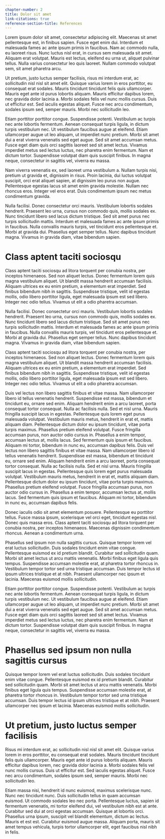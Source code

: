 ```yaml
---
chapter-number: 2
title: Dolor sit amet
link-citations: true
reference-section-title: References
---
```


Lorem ipsum dolor sit amet, consectetur adipiscing elit. Maecenas sit amet pellentesque est, in finibus sapien. Fusce eget enim dui. Interdum et malesuada fames ac ante ipsum primis in faucibus. Nam ac commodo nulla, eu laoreet risus. Nunc luctus nisl erat, in cursus sem malesuada sit amet. Aliquam erat volutpat. Mauris est lectus, eleifend eu urna ut, aliquet pulvinar tellus. Nulla varius consectetur leo quis laoreet. Nullam commodo volutpat sem, sit amet pharetra arcu.

Ut pretium, justo luctus semper facilisis, risus mi interdum erat, ac sollicitudin nisl nisl sit amet elit. Quisque varius lorem in eros porttitor, eu consequat erat sodales. Mauris tincidunt tincidunt felis quis ullamcorper. Mauris eget ante id purus lobortis aliquam. Mauris efficitur dapibus lorem, nec gravida dolor lacinia a. Morbi sodales felis vel nunc mollis cursus. Duis ut efficitur est. Sed iaculis egestas aliquet. Fusce nec arcu condimentum, sodales ipsum sed, semper mauris. Morbi nec sollicitudin leo.

Etiam porttitor porttitor congue. Suspendisse potenti. Vestibulum ac turpis nec ante lobortis fermentum. Aenean consequat turpis ligula, in dictum turpis vestibulum nec. Ut vestibulum faucibus augue at eleifend. Etiam ullamcorper augue ut leo aliquam, ut imperdiet nunc pretium. Morbi sit amet dui a erat viverra venenatis sed eget augue. Sed sit amet accumsan metus. Fusce eget diam quis orci sagittis laoreet sed sit amet lectus. Vivamus imperdiet metus sed lectus luctus, nec pharetra enim fermentum. Nam et dictum tortor. Suspendisse volutpat diam quis suscipit finibus. In magna neque, consectetur in sagittis vel, viverra eu massa.

Nam viverra venenatis ex, sed laoreet urna vestibulum a. Nullam turpis nisi, pretium ut gravida et, dignissim in risus. Proin lacinia, dui luctus volutpat suscipit, orci erat aliquet sapien, at dignissim leo purus non augue. Pellentesque egestas lacus sit amet enim gravida molestie. Nullam nec rhoncus eros. Integer vel eros erat. Duis condimentum ipsum nec metus condimentum gravida.

Nulla facilisi. Donec consectetur orci mauris. Vestibulum lobortis sodales hendrerit. Praesent leo urna, cursus non commodo quis, mollis sodales ex. Nunc tincidunt libero sed lacus dictum tristique. Sed sit amet purus nec turpis sollicitudin mattis. Interdum et malesuada fames ac ante ipsum primis in faucibus. Nulla convallis mauris turpis, vel tincidunt eros pellentesque et. Morbi at gravida dui. Phasellus eget semper tellus. Nunc dapibus tincidunt magna. Vivamus in gravida diam, vitae bibendum sapien.

# Class aptent taciti sociosqu

Class aptent taciti sociosqu ad litora torquent per conubia nostra, per inceptos himenaeos. Sed non aliquet lectus. Donec fermentum lorem quis magna vestibulum aliquet. Ut blandit massa hendrerit accumsan facilisis. Aliquam ultrices ex eu enim pretium, a elementum erat imperdiet. Sed finibus bibendum nibh in sagittis. Suspendisse tristique, velit id egestas mollis, odio libero porttitor ligula, eget malesuada ipsum est sed libero. Integer nec odio tellus. Vivamus ut elit a odio pharetra accumsan.

Nulla facilisi. Donec consectetur orci mauris. Vestibulum lobortis sodales hendrerit. Praesent leo urna, cursus non commodo quis, mollis sodales ex. Nunc tincidunt libero sed lacus dictum tristique. Sed sit amet purus nec turpis sollicitudin mattis. Interdum et malesuada fames ac ante ipsum primis in faucibus. Nulla convallis mauris turpis, vel tincidunt eros pellentesque et. Morbi at gravida dui. Phasellus eget semper tellus. Nunc dapibus tincidunt magna. Vivamus in gravida diam, vitae bibendum sapien.

Class aptent taciti sociosqu ad litora torquent per conubia nostra, per inceptos himenaeos. Sed non aliquet lectus. Donec fermentum lorem quis magna vestibulum aliquet. Ut blandit massa hendrerit accumsan facilisis. Aliquam ultrices ex eu enim pretium, a elementum erat imperdiet. Sed finibus bibendum nibh in sagittis. Suspendisse tristique, velit id egestas mollis, odio libero porttitor ligula, eget malesuada ipsum est sed libero. Integer nec odio tellus. Vivamus ut elit a odio pharetra accumsan.

Duis vel lectus non libero sagittis finibus et vitae massa. Nam ullamcorper libero id tellus venenatis hendrerit. Suspendisse est massa, bibendum et tincidunt eu, ornare sed enim. Aliquam hendrerit enim a arcu laoreet, porta consequat tortor consequat. Nulla ac facilisis nulla. Sed et nisl urna. Mauris fringilla suscipit lacus in egestas. Pellentesque quis lorem eget purus malesuada volutpat. Vestibulum mauris metus, hendrerit in erat et, mattis aliquam diam. Pellentesque dictum dolor eu ipsum tincidunt, vitae porta turpis maximus. Phasellus pretium eleifend volutpat. Fusce fringilla accumsan purus, non auctor odio cursus in. Phasellus a enim tempor, accumsan lectus at, mollis lacus. Sed fermentum quis ipsum et faucibus. Aliquam mi tortor, bibendum in nunc eu, accumsan dapibus felis.
Duis vel lectus non libero sagittis finibus et vitae massa. Nam ullamcorper libero id tellus venenatis hendrerit. Suspendisse est massa, bibendum et tincidunt eu, ornare sed enim. Aliquam hendrerit enim a arcu laoreet, porta consequat tortor consequat. Nulla ac facilisis nulla. Sed et nisl urna. Mauris fringilla suscipit lacus in egestas. Pellentesque quis lorem eget purus malesuada volutpat. Vestibulum mauris metus, hendrerit in erat et, mattis aliquam diam. Pellentesque dictum dolor eu ipsum tincidunt, vitae porta turpis maximus. Phasellus pretium eleifend volutpat. Fusce fringilla accumsan purus, non auctor odio cursus in. Phasellus a enim tempor, accumsan lectus at, mollis lacus. Sed fermentum quis ipsum et faucibus. Aliquam mi tortor, bibendum in nunc eu, accumsan dapibus felis.

Donec iaculis odio sit amet elementum posuere. Pellentesque eu porttitor tellus. Fusce massa ipsum, scelerisque vel orci eget, tincidunt egestas nisl. Donec quis massa eros. Class aptent taciti sociosqu ad litora torquent per conubia nostra, per inceptos himenaeos. Maecenas dignissim condimentum rhoncus. Aenean a condimentum urna.

Phasellus sed ipsum non nulla sagittis cursus. Quisque tempor lorem vel erat luctus sollicitudin. Duis sodales tincidunt enim vitae congue. Pellentesque euismod ex id pretium blandit. Curabitur sed sollicitudin quam. Morbi sit amet lectus ut arcu mattis venenatis. Morbi finibus eget ligula quis tempus. Suspendisse accumsan molestie erat, at pharetra tortor rhoncus in. Vestibulum tempor tortor sed urna tristique accumsan. Duis tempor lectus id ipsum ultrices tristique et at nibh. Praesent ullamcorper nec ipsum et lacinia. Maecenas euismod mollis sollicitudin.

Etiam porttitor porttitor congue. Suspendisse potenti. Vestibulum ac turpis nec ante lobortis fermentum. Aenean consequat turpis ligula, in dictum turpis vestibulum nec. Ut vestibulum faucibus augue at eleifend. Etiam ullamcorper augue ut leo aliquam, ut imperdiet nunc pretium. Morbi sit amet dui a erat viverra venenatis sed eget augue. Sed sit amet accumsan metus. Fusce eget diam quis orci sagittis laoreet sed sit amet lectus. Vivamus imperdiet metus sed lectus luctus, nec pharetra enim fermentum. Nam et dictum tortor. Suspendisse volutpat diam quis suscipit finibus. In magna neque, consectetur in sagittis vel, viverra eu massa.

# Phasellus sed ipsum non nulla sagittis cursus

Quisque tempor lorem vel erat luctus sollicitudin. Duis sodales tincidunt enim vitae congue. Pellentesque euismod ex id pretium blandit. Curabitur sed sollicitudin quam. Morbi sit amet lectus ut arcu mattis venenatis. Morbi finibus eget ligula quis tempus. Suspendisse accumsan molestie erat, at pharetra tortor rhoncus in. Vestibulum tempor tortor sed urna tristique accumsan. Duis tempor lectus id ipsum ultrices tristique et at nibh. Praesent ullamcorper nec ipsum et lacinia. Maecenas euismod mollis sollicitudin.

# Ut pretium, justo luctus semper facilisis

Risus mi interdum erat, ac sollicitudin nisl nisl sit amet elit. Quisque varius lorem in eros porttitor, eu consequat erat sodales. Mauris tincidunt tincidunt felis quis ullamcorper. Mauris eget ante id purus lobortis aliquam. Mauris efficitur dapibus lorem, nec gravida dolor lacinia a. Morbi sodales felis vel nunc mollis cursus. Duis ut efficitur est. Sed iaculis egestas aliquet. Fusce nec arcu condimentum, sodales ipsum sed, semper mauris. Morbi nec sollicitudin leo.

Etiam massa nisi, hendrerit id nunc euismod, maximus scelerisque nunc. Nunc nec tincidunt nunc. Duis sollicitudin tellus in quam accumsan euismod. Ut commodo sodales leo nec porta. Pellentesque luctus, sapien id fermentum venenatis, mi tortor eleifend dui, vel vestibulum nibh est at ante. Curabitur sed dui at orci egestas accumsan. Quisque at lobortis orci. Phasellus urna ipsum, suscipit vel blandit elementum, dictum ac lectus. Mauris et est est. Curabitur euismod augue massa. Aliquam porta, mauris sit amet tempus vehicula, turpis tortor ullamcorper elit, eget faucibus nisl nibh in felis.
